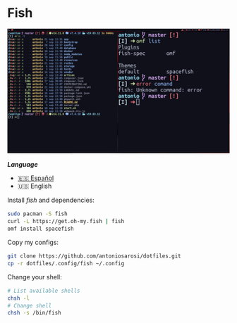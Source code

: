 # Fish

![Fish](./fish.png)

***Language***
- [🇪🇸 Español](./README.es.md)
- 🇺🇸 English


Install *fish* and dependencies:

```bash
sudo pacman -S fish
curl -L https://get.oh-my.fish | fish
omf install spacefish
```

Copy my configs:

```bash
git clone https://github.com/antoniosarosi/dotfiles.git
cp -r dotfiles/.config/fish ~/.config
```

Change your shell:

```bash
# List available shells
chsh -l
# Change shell
chsh -s /bin/fish
```

